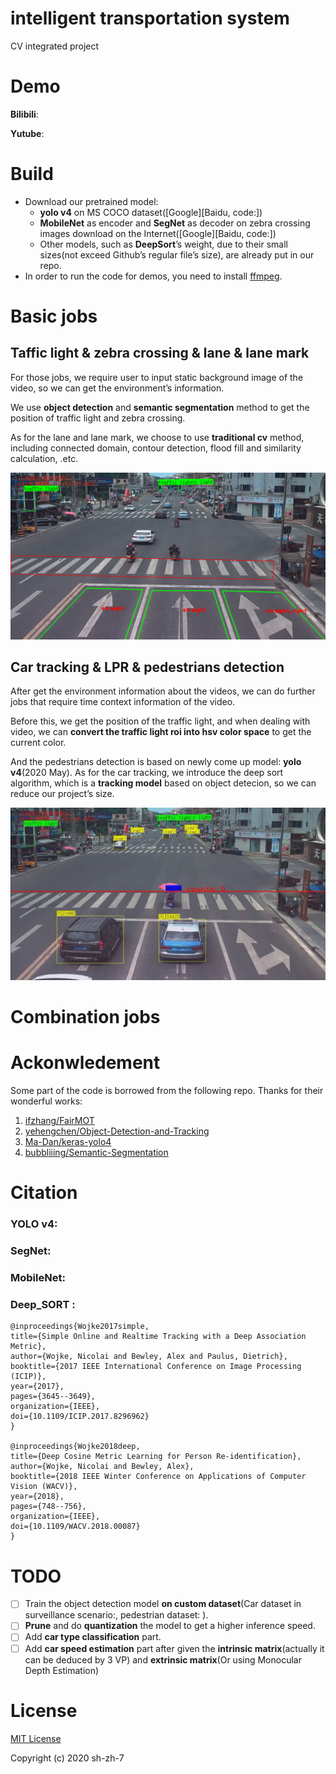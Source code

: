 # intelligent transportation system

CV integrated project

# Demo

**Bilibili**:

**Yutube**:

# Build

- Download our pretrained model:
  - **yolo v4** on MS COCO dataset([Google]\[Baidu, code:])
  - **MobileNet** as encoder and **SegNet** as decoder on zebra crossing images download on the Internet([Google]\[Baidu, code:])
  - Other models, such as **DeepSort**’s weight, due to their  small sizes(not exceed Github’s regular file’s size), are already put in our repo.
- In order to run the code for demos, you need to install [ffmpeg](https://www.ffmpeg.org/).

# Basic jobs

## Taffic light & zebra crossing & lane & lane mark

For those jobs, we require user to input static background image of the video, so we can get the environment’s information.

We use **object detection** and **semantic segmentation** method to get the position of traffic light and zebra crossing.

As for the lane and lane mark, we choose to use **traditional cv** method, including connected domain, contour detection, flood fill and similarity calculation, .etc.

<img src="./assets/static_jobs.png">

## Car tracking & LPR & pedestrians detection

After get the environment information about the videos, we can do further jobs that require time context information of the video.

Before this, we get the position of the traffic light, and when dealing with video, we can **convert the traffic light roi into hsv color space** to get the current color.

And the pedestrians detection is based on newly come up model: **yolo v4**(2020 May). As for the car tracking, we introduce the deep sort algorithm, which is a **tracking model** based on object detecion, so we can reduce our project’s size.

<img src="./assets/dynamic_jobs.jpg">

# Combination jobs

# Ackonwledement

Some part of the code is borrowed from the following repo. Thanks for their wonderful works:

1. [ifzhang/FairMOT](https://github.com/ifzhang/FairMOT)  
2. [yehengchen/Object-Detection-and-Tracking](https://github.com/yehengchen/Object-Detection-and-Tracking)
3. [Ma-Dan/keras-yolo4](https://github.com/Ma-Dan/keras-yolo4)
4. [bubbliiing/Semantic-Segmentation](https://github.com/bubbliiiing/Semantic-Segmentation)

# Citation

### YOLO v4:

### SegNet:

### MobileNet:

### Deep_SORT :

```
@inproceedings{Wojke2017simple,
title={Simple Online and Realtime Tracking with a Deep Association Metric},
author={Wojke, Nicolai and Bewley, Alex and Paulus, Dietrich},
booktitle={2017 IEEE International Conference on Image Processing (ICIP)},
year={2017},
pages={3645--3649},
organization={IEEE},
doi={10.1109/ICIP.2017.8296962}
}

@inproceedings{Wojke2018deep,
title={Deep Cosine Metric Learning for Person Re-identification},
author={Wojke, Nicolai and Bewley, Alex},
booktitle={2018 IEEE Winter Conference on Applications of Computer Vision (WACV)},
year={2018},
pages={748--756},
organization={IEEE},
doi={10.1109/WACV.2018.00087}
}
```

# TODO

- [ ] Train the object detection model **on custom dataset**(Car dataset in surveillance scenario:, pedestrian dataset: ).
- [ ] **Prune** and do **quantization** the model to get a higher inference speed.
- [ ] Add **car type classification** part.
- [ ] Add **car speed estimation** part after given the **intrinsic matrix**(actually it can be deduced by 3 VP) and **extrinsic matrix**(Or using Monocular Depth Estimation)

# License

[MIT License](LICENSE)

Copyright (c) 2020 sh-zh-7
